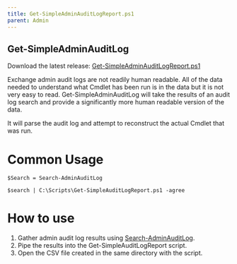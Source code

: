 ```yaml
---
title: Get-SimpleAdminAuditLogReport.ps1
parent: Admin
---
```


## Get-SimpleAdminAuditLog

Download the latest release: [Get-SimpleAdminAuditLogReport.ps1](https://github.com/microsoft/CSS-Exchange/releases/latest/download/Get-SimpleAdminAuditLogReport.ps1)

Exchange admin audit logs are not readily human readable.  All of the data needed to understand what Cmdlet has been run is in the data but it is not very easy to read.  Get-SimpleAdminAuditLog will take the results of an audit log search and provide a significantly more human readable version of the data.

It will parse the audit log and attempt to reconstruct the actual Cmdlet that was run.

# Common Usage
`$Search = Search-AdminAuditLog`

`$search | C:\Scripts\Get-SimpleAuditLogReport.ps1 -agree`

# How to use
1. Gather admin audit log results using [Search-AdminAuditLog](https://docs.microsoft.com/en-us/powershell/module/exchange/search-adminauditlog?view=exchange-ps).
2. Pipe the results into the Get-SimpleAuditLogReport script.
3. Open the CSV file created in the same directory with the script.
